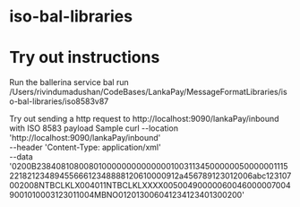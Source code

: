 # iso-bal-libraries

# Try out instructions
Run the ballerina service
bal run /Users/rivindumadushan/CodeBases/LankaPay/MessageFormatLibraries/iso-bal-libraries/iso8583v87 

Try out sending a http request to http://localhost:9090/lankaPay/inbound with ISO 8583 payload
Sample
curl --location 'http://localhost:9090/lankaPay/inbound' \
--header 'Content-Type: application/xml' \
--data '0200B2384081080080100000000000000100311345000000500000011152218212348945566612348888120610000912a456789123012006abc123107002008NTBCLKLX004011NTBCLKLXXXX005004900000600460000070049001010003123011004MBNO012013006041234123401300200'

